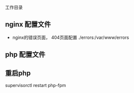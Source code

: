 
工作目录


## nginx 配置文件

* nginx的错误页面， 404页面配置 ./errors:/var/www/errors

## php 配置文件


## 重启php
supervisorctl restart php-fpm
